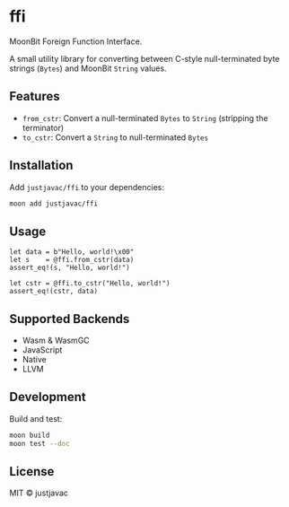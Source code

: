 # ffi

MoonBit Foreign Function Interface.

A small utility library for converting between C-style null-terminated byte
strings (`Bytes`) and MoonBit `String` values.

## Features

- `from_cstr`: Convert a null-terminated `Bytes` to `String` (stripping the
  terminator)
- `to_cstr`: Convert a `String` to null-terminated `Bytes`

## Installation

Add `justjavac/ffi` to your dependencies:

```sh
moon add justjavac/ffi
```

## Usage

```moonbit
let data = b"Hello, world!\x00"
let s    = @ffi.from_cstr(data)
assert_eq!(s, "Hello, world!")

let cstr = @ffi.to_cstr("Hello, world!")
assert_eq!(cstr, data)
```

## Supported Backends

- Wasm & WasmGC
- JavaScript
- Native
- LLVM

## Development

Build and test:

```sh
moon build
moon test --doc
```

## License

MIT © justjavac

